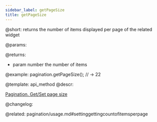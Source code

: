 ```yaml
---
sidebar_label: getPageSize
title: getPageSize
---          
```


@short: returns the number of items displayed per page of the related widget


@params:


@returns:
- param	number  the number of items


@example:
pagination.getPageSize();
// -> 22


@template: api_method
@descr:





[Pagination. Get/Set page size](https://snippet.dhtmlx.com/9u3gsyd4)

@changelog:


@related: pagination/usage.md#settinggettingcountofitemsperpage
